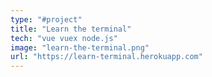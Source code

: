 ```yaml
---
type: "#project"
title: "Learn the terminal"
tech: "vue vuex node.js"
image: "learn-the-terminal.png"
url: "https://learn-terminal.herokuapp.com"
---
```

